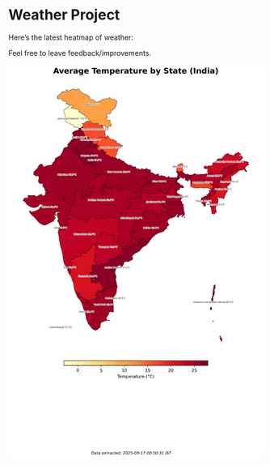 # Weather Project

Here’s the latest heatmap of weather:

Feel free to leave feedback/improvements.

![India Heatmap](docs/assets/india_heatmap.png?v=C9B881)
